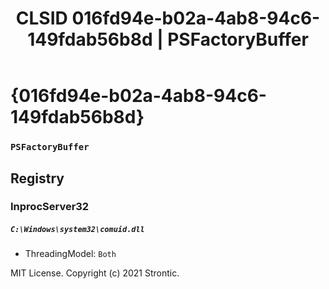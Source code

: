 ﻿---
title: "CLSID 016fd94e-b02a-4ab8-94c6-149fdab56b8d | PSFactoryBuffer"
excerpt: What is COM-Object CLSID 016fd94e-b02a-4ab8-94c6-149fdab56b8d?
---

# {016fd94e-b02a-4ab8-94c6-149fdab56b8d}

### `PSFactoryBuffer`

## Registry


### InprocServer32

##### `C:\Windows\system32\comuid.dll`
* ThreadingModel: `Both`

MIT License. Copyright (c) 2021 Strontic.


